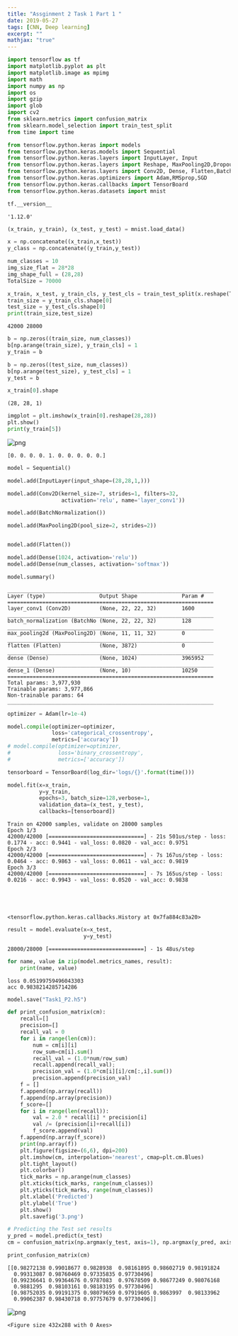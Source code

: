 ```yaml
---
title: "Assginment 2 Task 1 Part 1 "
date: 2019-05-27
tags: [CNN, Deep learning]
excerpt: ""
mathjax: "true"
---
```


```python
import tensorflow as tf
import matplotlib.pyplot as plt
import matplotlib.image as mpimg
import math
import numpy as np
import os
import gzip
import glob
import cv2
from sklearn.metrics import confusion_matrix
from sklearn.model_selection import train_test_split
from time import time
```


```python
from tensorflow.python.keras import models
from tensorflow.python.keras.models import Sequential
from tensorflow.python.keras.layers import InputLayer, Input
from tensorflow.python.keras.layers import Reshape, MaxPooling2D,Dropout
from tensorflow.python.keras.layers import Conv2D, Dense, Flatten,BatchNormalization
from tensorflow.python.keras.optimizers import Adam,RMSprop,SGD
from tensorflow.python.keras.callbacks import TensorBoard
from tensorflow.python.keras.datasets import mnist
```


```python
tf.__version__
```




    '1.12.0'




```python
(x_train, y_train), (x_test, y_test) = mnist.load_data()
```


```python
x = np.concatenate((x_train,x_test))
y_class = np.concatenate((y_train,y_test))
```


```python
num_classes = 10
img_size_flat = 28*28
img_shape_full = (28,28)
TotalSize = 70000
```


```python
x_train, x_test, y_train_cls, y_test_cls = train_test_split(x.reshape(TotalSize,28,28,1), y_class, test_size=0.40, random_state=42)
train_size = y_train_cls.shape[0]
test_size = y_test_cls.shape[0]
print(train_size,test_size)
```

    42000 28000



```python
b = np.zeros((train_size, num_classes))
b[np.arange(train_size), y_train_cls] = 1
y_train = b
```


```python
b = np.zeros((test_size, num_classes))
b[np.arange(test_size), y_test_cls] = 1
y_test = b
```


```python
x_train[0].shape
```




    (28, 28, 1)




```python
imgplot = plt.imshow(x_train[0].reshape(28,28))
plt.show()
print(y_train[5])
```


![png](/images/Task11_MNIST_files/Task11_MNIST_10_0.png)


    [0. 0. 0. 0. 1. 0. 0. 0. 0. 0.]



```python
model = Sequential()

model.add(InputLayer(input_shape=(28,28,1,)))

model.add(Conv2D(kernel_size=7, strides=1, filters=32,
                 activation='relu', name='layer_conv1'))

model.add(BatchNormalization())

model.add(MaxPooling2D(pool_size=2, strides=2))


model.add(Flatten())

model.add(Dense(1024, activation='relu'))
model.add(Dense(num_classes, activation='softmax'))
```


```python
model.summary()
```

    _________________________________________________________________
    Layer (type)                 Output Shape              Param #   
    =================================================================
    layer_conv1 (Conv2D)         (None, 22, 22, 32)        1600      
    _________________________________________________________________
    batch_normalization (BatchNo (None, 22, 22, 32)        128       
    _________________________________________________________________
    max_pooling2d (MaxPooling2D) (None, 11, 11, 32)        0         
    _________________________________________________________________
    flatten (Flatten)            (None, 3872)              0         
    _________________________________________________________________
    dense (Dense)                (None, 1024)              3965952   
    _________________________________________________________________
    dense_1 (Dense)              (None, 10)                10250     
    =================================================================
    Total params: 3,977,930
    Trainable params: 3,977,866
    Non-trainable params: 64
    _________________________________________________________________



```python
optimizer = Adam(lr=1e-4)
```


```python
model.compile(optimizer=optimizer,
              loss='categorical_crossentropy',
              metrics=['accuracy'])
# model.compile(optimizer=optimizer,
#               loss='binary_crossentropy',
#               metrics=['accuracy'])

```


```python
tensorboard = TensorBoard(log_dir='logs/{}'.format(time()))
```


```python
model.fit(x=x_train,
          y=y_train,
          epochs=3, batch_size=128,verbose=1,
          validation_data=(x_test, y_test),
          callbacks=[tensorboard])
```

    Train on 42000 samples, validate on 28000 samples
    Epoch 1/3
    42000/42000 [==============================] - 21s 501us/step - loss: 0.1774 - acc: 0.9441 - val_loss: 0.0820 - val_acc: 0.9751
    Epoch 2/3
    42000/42000 [==============================] - 7s 167us/step - loss: 0.0464 - acc: 0.9863 - val_loss: 0.0611 - val_acc: 0.9819
    Epoch 3/3
    42000/42000 [==============================] - 7s 165us/step - loss: 0.0216 - acc: 0.9943 - val_loss: 0.0520 - val_acc: 0.9838





    <tensorflow.python.keras.callbacks.History at 0x7fa884c83a20>




```python
result = model.evaluate(x=x_test,
                        y=y_test)
```

    28000/28000 [==============================] - 1s 48us/step



```python
for name, value in zip(model.metrics_names, result):
    print(name, value)
```

    loss 0.05199759496043303
    acc 0.9838214285714286



```python
model.save("Task1_P2.h5")
```


```python
def print_confusion_matrix(cm):
    recall=[]
    precision=[]
    recall_val = 0
    for i in range(len(cm)):
        num = cm[i][i]
        row_sum=cm[i].sum()
        recall_val = (1.0*num/row_sum)
        recall.append(recall_val);
        precision_val = (1.0*cm[i][i]/cm[:,i].sum())
        precision.append(precision_val)
    f = []
    f.append(np.array(recall))
    f.append(np.array(precision))
    f_score=[]
    for i in range(len(recall)):
        val = 2.0 * recall[i] * precision[i]
        val /= (precision[i]+recall[i])
        f_score.append(val)
    f.append(np.array(f_score))
    print(np.array(f))
    plt.figure(figsize=(6,6), dpi=200)
    plt.imshow(cm, interpolation='nearest', cmap=plt.cm.Blues)
    plt.tight_layout()
    plt.colorbar()
    tick_marks = np.arange(num_classes)
    plt.xticks(tick_marks, range(num_classes))
    plt.yticks(tick_marks, range(num_classes))
    plt.xlabel('Predicted')
    plt.ylabel('True')
    plt.show()
    plt.savefig('3.png')
```


```python
# Predicting the Test set results
y_pred = model.predict(x_test)
cm = confusion_matrix(np.argmax(y_test, axis=1), np.argmax(y_pred, axis=1))
```


```python
print_confusion_matrix(cm)
```

    [[0.98272138 0.99018677 0.9828938  0.98161895 0.98602719 0.98191824
      0.99313087 0.98760469 0.97335835 0.97730496]
     [0.99236641 0.99364676 0.9787083  0.97678509 0.98677249 0.98076168
      0.9881295  0.98103161 0.98183195 0.97730496]
     [0.98752035 0.99191375 0.98079659 0.97919605 0.9863997  0.98133962
      0.99062387 0.98430718 0.97757679 0.97730496]]



![png](/images/Task11_MNIST_files/Task11_MNIST_22_1.png)



    <Figure size 432x288 with 0 Axes>


